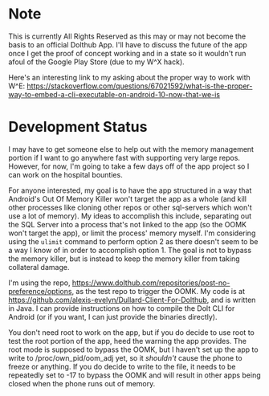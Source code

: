 # Note

This is currently All Rights Reserved as this may or may not become the basis to an official Dolthub App. I'll have to discuss the future of the app once I get the proof of concept working and in a state so it wouldn't run afoul of the Google Play Store (due to my W^X hack).

Here's an interesting link to my asking about the proper way to work with W^E: https://stackoverflow.com/questions/67021592/what-is-the-proper-way-to-embed-a-cli-executable-on-android-10-now-that-we-is

# Development Status

I may have to get someone else to help out with the memory management portion if I want to go anywhere fast with supporting very large repos. However, for now, I'm going to take a few days off of the app project so I can work on the hospital bounties.

For anyone interested, my goal is to have the app structured in a way that Android's Out Of Memory Killer won't target the app as a whole (and kill other processes like cloning other repos or other sql-servers which won't use a lot of memory). My ideas to accomplish this include, separating out the SQL Server into a process that's not linked to the app (so the OOMK won't target the app), or limit the process' memory myself. I'm considering using the `ulimit` command to perform option 2 as there doesn't seem to be a way I know of in order to accomplish option 1. The goal is not to bypass the memory killer, but is instead to keep the memory killer from taking collateral damage.

I'm using the repo, https://www.dolthub.com/repositories/post-no-preference/options, as the test repo to trigger the OOMK. My code is at https://github.com/alexis-evelyn/Dullard-Client-For-Dolthub, and is written in Java. I can provide instructions on how to compile the Dolt CLI for Android (or if you want, I can just provide the binaries directly).

You don't need root to work on the app, but if you do decide to use root to test the root portion of the app, heed the warning the app provides. The root mode is supposed to bypass the OOMK, but I haven't set up the app to write to /proc/own_pid/oom_adj yet, so it *shouldn't* cause the phone to freeze or anything. If you do decide to write to the file, it needs to be repeatedly set to -17 to bypass the OOMK and will result in other apps being closed when the phone runs out of memory.